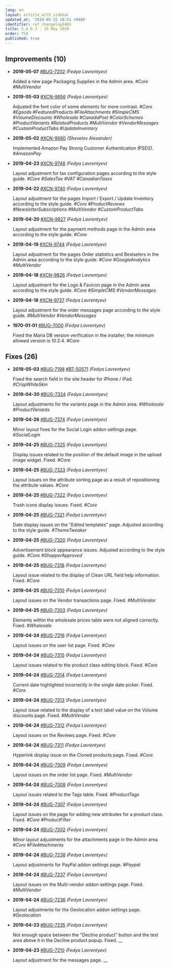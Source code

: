 ```yaml
---
lang: en
layout: article_with_sidebar
updated_at: '2019-05-15 10:51 +0400'
identifier: ref_changelog5403
title: 5.4.0.3 - 15 May 2019
order: 759
published: true
---
```

## Improvements (10)
* **2019-05-07** [#BUG-7202](https://xcn.myjetbrains.com/youtrack/issue/BUG-7202) _(Fedya Lavrentyev)_

  Added a new page Packaging Supplies in the Admin area. _#Core #MultiVendor_

* **2019-05-03** [#XCN-9856](https://xcn.myjetbrains.com/youtrack/issue/XCN-9856) _(Fedya Lavrentyev)_

  Adjusted the font color of some elements for more contrast. _#Core #Egoods #FeaturedProducts #FileAttachments #SimpleCMS #VolumeDiscounts #Wholesale #CanadaPost #ColorSchemes #ProductVariants #RelatedProducts #MultiVendor #VendorMessages #CustomProductTabs #UpdateInventory_

* **2019-05-02** [#XCN-9660](https://xcn.myjetbrains.com/youtrack/issue/XCN-9660) _(Shevelov Alexander)_

  Implemented Amazon Pay Strong Customer Authentication (PSD2). _#AmazonPay_

* **2019-04-23** [#XCN-9748](https://xcn.myjetbrains.com/youtrack/issue/XCN-9748) _(Fedya Lavrentyev)_

  Layout adjustment for tax configuration pages according to the style guide. _#Core #SalesTax #VAT #CanadianTaxes_

* **2019-04-22** [#XCN-9740](https://xcn.myjetbrains.com/youtrack/issue/XCN-9740) _(Fedya Lavrentyev)_

  Layout adjustment for the pages Import / Export / Update Inventory according to the style guide. _#Core #ProductReviews #NewsletterSubscriptions #MultiVendor #CustomProductTabs_

* **2019-04-20** [#XCN-9827](https://xcn.myjetbrains.com/youtrack/issue/XCN-9827) _(Fedya Lavrentyev)_

  Layout adjustment for the payment methods page in the Admin area according to the style guide. _#Core_

* **2019-04-19** [#XCN-9744](https://xcn.myjetbrains.com/youtrack/issue/XCN-9744) _(Fedya Lavrentyev)_

  Layout adjustment for the pages Order statistics and Bestselers in the Admin area  according to the style guide. _#Core #GoogleAnalytics #MultiVendor_

* **2019-04-18** [#XCN-9826](https://xcn.myjetbrains.com/youtrack/issue/XCN-9826) _(Fedya Lavrentyev)_

  Layout adjustment for the Logo & Favicon page in the Admin area according to the style guide. _#Core #SimpleCMS #VendorMessages_

* **2019-04-18** [#XCN-9737](https://xcn.myjetbrains.com/youtrack/issue/XCN-9737) _(Fedya Lavrentyev)_

  Layout adjustment for the order messages page according to the style guide. _#MultiVendor #VendorMessages_

* **1970-01-01** [#BUG-7000](https://xcn.myjetbrains.com/youtrack/issue/BUG-7000) _(Fedya Lavrentyev)_

  Fixed the Maria DB version verification in the installer; the minimum allowed version is 10.2.4. _#Core_


## Fixes (26)
* **2019-05-03** [#BUG-7198](https://xcn.myjetbrains.com/youtrack/issue/BUG-7198) [#BT-50571](https://bt.x-cart.com/view.php?id=50571) _(Fedya Lavrentyev)_

  Fixed the search field in the site header for iPhone / iPad. _#CrispWhiteSkin_

* **2019-04-30** [#BUG-7324](https://xcn.myjetbrains.com/youtrack/issue/BUG-7324) _(Fedya Lavrentyev)_

  Layout adjustments for the variants page in the Admin area. _#Wholesale #ProductVariants_

* **2019-04-26** [#BUG-7374](https://xcn.myjetbrains.com/youtrack/issue/BUG-7374) _(Fedya Lavrentyev)_

  Minor layout fixes for the Social Login addon settings page. _#SocialLogin_

* **2019-04-25** [#BUG-7325](https://xcn.myjetbrains.com/youtrack/issue/BUG-7325) _(Fedya Lavrentyev)_

  Display issues related to the position of the default image in the upload image widget. Fixed. _#Core_

* **2019-04-25** [#BUG-7323](https://xcn.myjetbrains.com/youtrack/issue/BUG-7323) _(Fedya Lavrentyev)_

  Layout issues on the attribute sorting page as a result of repositioning the attribute values. _#Core_

* **2019-04-25** [#BUG-7322](https://xcn.myjetbrains.com/youtrack/issue/BUG-7322) _(Fedya Lavrentyev)_

  Trash icons display issues. Fixed. _#Core_

* **2019-04-25** [#BUG-7321](https://xcn.myjetbrains.com/youtrack/issue/BUG-7321) _(Fedya Lavrentyev)_

  Date display issues on the "Edited templates" page. Adjusted according to the style guide. _#ThemeTweaker_

* **2019-04-25** [#BUG-7320](https://xcn.myjetbrains.com/youtrack/issue/BUG-7320) _(Fedya Lavrentyev)_

  Advertisement block appearance issues. Adjusted according to the style guide. _#Core #ShopperApproved_

* **2019-04-25** [#BUG-7318](https://xcn.myjetbrains.com/youtrack/issue/BUG-7318) _(Fedya Lavrentyev)_

  Layout issue related to the display of Clean URL field help information. Fixed. _#Core_

* **2019-04-25** [#BUG-7310](https://xcn.myjetbrains.com/youtrack/issue/BUG-7310) _(Fedya Lavrentyev)_

  Layout issues on the Vendor transactions page. Fixed. _#MultiVendor_

* **2019-04-25** [#BUG-7303](https://xcn.myjetbrains.com/youtrack/issue/BUG-7303) _(Fedya Lavrentyev)_

  Elements within the wholesale prices table were not aligned correctly. Fixed. _#Wholesale_

* **2019-04-24** [#BUG-7316](https://xcn.myjetbrains.com/youtrack/issue/BUG-7316) _(Fedya Lavrentyev)_

  Layout issues on the user list page. Fixed. _#Core_

* **2019-04-24** [#BUG-7315](https://xcn.myjetbrains.com/youtrack/issue/BUG-7315) _(Fedya Lavrentyev)_

  Layout issues related to the product class editing block. Fixed. _#Core_

* **2019-04-24** [#BUG-7314](https://xcn.myjetbrains.com/youtrack/issue/BUG-7314) _(Fedya Lavrentyev)_

  Current date highlighted incorrectly in the single date picker. Fixed. _#Core_

* **2019-04-24** [#BUG-7313](https://xcn.myjetbrains.com/youtrack/issue/BUG-7313) _(Fedya Lavrentyev)_

  Layout issue related to the display of a text label value on the Volume discounts page. Fixed. _#MultiVendor_

* **2019-04-24** [#BUG-7312](https://xcn.myjetbrains.com/youtrack/issue/BUG-7312) _(Fedya Lavrentyev)_

  Layout issues on the Reviews page. Fixed. _#Core_

* **2019-04-24** [#BUG-7311](https://xcn.myjetbrains.com/youtrack/issue/BUG-7311) _(Fedya Lavrentyev)_

  Hyperlink display issue on the Cloned products page. Fixed. _#Core_

* **2019-04-24** [#BUG-7309](https://xcn.myjetbrains.com/youtrack/issue/BUG-7309) _(Fedya Lavrentyev)_

  Layout issues on the order list page. Fixed. _#MultiVendor_

* **2019-04-24** [#BUG-7308](https://xcn.myjetbrains.com/youtrack/issue/BUG-7308) _(Fedya Lavrentyev)_

  Layout issues related to the Tags table. Fixed. _#ProductTags_

* **2019-04-24** [#BUG-7307](https://xcn.myjetbrains.com/youtrack/issue/BUG-7307) _(Fedya Lavrentyev)_

  Layout issues on the page for adding new attributes for a product class. Fixed. _#Core #ProductFilter_

* **2019-04-24** [#BUG-7302](https://xcn.myjetbrains.com/youtrack/issue/BUG-7302) _(Fedya Lavrentyev)_

  Minor layout adjustments for the attachments page in the Admin area. _#Core #FileAttachments_

* **2019-04-24** [#BUG-7238](https://xcn.myjetbrains.com/youtrack/issue/BUG-7238) _(Fedya Lavrentyev)_

  Layout adjustments for PayPal addon settings page. _#Paypal_

* **2019-04-24** [#BUG-7237](https://xcn.myjetbrains.com/youtrack/issue/BUG-7237) _(Fedya Lavrentyev)_

  Layout issues on the Multi-vendor addon settings page. Fixed. _#MultiVendor_

* **2019-04-24** [#BUG-7236](https://xcn.myjetbrains.com/youtrack/issue/BUG-7236) _(Fedya Lavrentyev)_

  Layout adjustments for the Geolocation addon settings page. _#Geolocation_

* **2019-04-23** [#BUG-7235](https://xcn.myjetbrains.com/youtrack/issue/BUG-7235) _(Fedya Lavrentyev)_

  Not enough space between the "Decline product" button and the text area above it in the Decline product popup. Fixed. __

* **2019-04-23** [#BUG-7210](https://xcn.myjetbrains.com/youtrack/issue/BUG-7210) _(Fedya Lavrentyev)_

  Layout adjustment for the messages page. __
